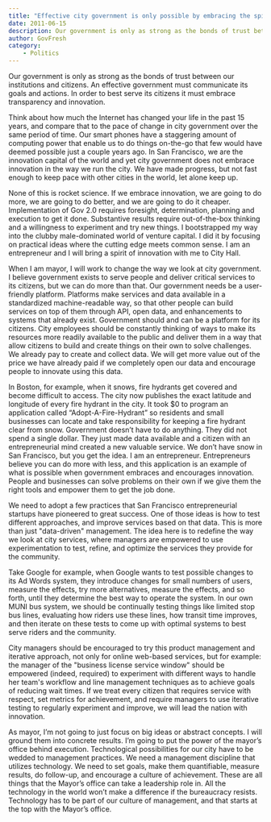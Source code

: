```yaml
---
title: "Effective city government is only possible by embracing the spirit of innovation"
date: 2011-06-15
description: Our government is only as strong as the bonds of trust between our institutions and citizens. An effective government must communicate its goals and actions.
author: GovFresh
category:
    - Politics
---
```


Our government is only as strong as the bonds of trust between our institutions and citizens. An effective government must communicate its goals and actions. In order to best serve its citizens it must embrace transparency and innovation.

Think about how much the Internet has changed your life in the past 15 years, and compare that to the pace of change in city government over the same period of time. Our smart phones have a staggering amount of computing power that enable us to do things on-the-go that few would have deemed possible just a couple years ago. In San Francisco, we are the innovation capital of the world and yet city government does not embrace innovation in the way we run the city. We have made progress, but not fast enough to keep pace with other cities in the world, let alone keep up.

None of this is rocket science. If we embrace innovation, we are going to do more, we are going to do better, and we are going to do it cheaper. Implementation of Gov 2.0 requires foresight, determination, planning and execution to get it done. Substantive results require out-of-the-box thinking and a willingness to experiment and try new things. I bootstrapped my way into the clubby male-dominated world of venture capital. I did it by focusing on practical ideas where the cutting edge meets common sense. I am an entrepreneur and I will bring a spirit of innovation with me to City Hall.

When I am mayor, I will work to change the way we look at city government. I believe government exists to serve people and deliver critical services to its citizens, but we can do more than that. Our government needs be a user-friendly platform. Platforms make services and data available in a standardized machine-readable way, so that other people can build services on top of them through API, open data, and enhancements to systems that already exist. Government should and can be a platform for its citizens. City employees should be constantly thinking of ways to make its resources more readily available to the public and deliver them in a way that allow citizens to build and create things on their own to solve challenges. We already pay to create and collect data. We will get more value out of the price we have already paid if we completely open our data and encourage people to innovate using this data.

In Boston, for example, when it snows, fire hydrants get covered and become difficult to access. The city now publishes the exact latitude and longitude of every fire hydrant in the city. It took $0 to program an application called “Adopt-A-Fire-Hydrant” so residents and small businesses can locate and take responsibility for keeping a fire hydrant clear from snow. Government doesn’t have to do anything. They did not spend a single dollar. They just made data available and a citizen with an entrepreneurial mind created a new valuable service. We don’t have snow in San Francisco, but you get the idea. I am an entrepreneur. Entrepreneurs believe you can do more with less, and this application is an example of what is possible when government embraces and encourages innovation. People and businesses can solve problems on their own if we give them the right tools and empower them to get the job done.

We need to adopt a few practices that San Francisco entrepreneurial startups have pioneered to great success. One of those ideas is how to test different approaches, and improve services based on that data. This is more than just "data-driven" management. The idea here is to redefine the way we look at city services, where managers are empowered to use experimentation to test, refine, and optimize the services they provide for the community.

Take Google for example, when Google wants to test possible changes to its Ad Words system, they introduce changes for small numbers of users, measure the effects, try more alternatives, measure the effects, and so forth, until they determine the best way to operate the system. In our own MUNI bus system, we should be continually testing things like limited stop bus lines, evaluating how riders use these lines, how transit time improves, and then iterate on these tests to come up with optimal systems to best serve riders and the community.

City managers should be encouraged to try this product management and iterative approach, not only for online web-based services, but for example: the manager of the "business license service window" should be empowered (indeed, required) to experiment with different ways to handle her team's workflow and line management techniques as to achieve goals of reducing wait times. If we treat every citizen that requires service with respect, set metrics for achievement, and require managers to use iterative testing to regularly experiment and improve, we will lead the nation with innovation.

As mayor, I’m not going to just focus on big ideas or abstract concepts. I will ground them into concrete results. I’m going to put the power of the mayor’s office behind execution. Technological possibilities for our city have to be wedded to management practices. We need a management discipline that utilizes technology. We need to set goals, make them quantifiable, measure results, do follow-up, and encourage a culture of achievement. These are all things that the Mayor’s office can take a leadership role in. All the technology in the world won’t make a difference if the bureaucracy resists. Technology has to be part of our culture of management, and that starts at the top with the Mayor’s office. 
